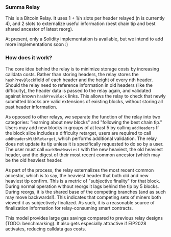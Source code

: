 ### Summa Relay

This is a Bitcoin Relay. It uses 1 + 1/n slots per header relayed (n is
currently 4), and 2 slots to externalize useful information (best chain tip and
best shared ancestor of latest reorg).

At present, only a Solidity implementation is available, but we intend to add 
more implementations soon :)

### How does it work?

The core idea behind the relay is to minimize storage costs by increasing
calldata costs. Rather than storing headers, the relay stores the
`hashPrevBlock`field of each header and the height of every nth header. Should
the relay need to reference information in old headers (like the difficulty),
the header data is passed to the relay again, and validated against known
`hashPrevBlock` links. This allows the relay to check that newly submitted
blocks are valid extensions of existing blocks, without storing all past header
information.

As opposed to other relays, we separate the function of the relay into two
categories: "learning about new blocks" and "following the best chain tip."
Users may add new blocks in groups of at least 5 by calling `addHeaders` If the
block slice includes a difficulty retarget, users are required to call
`addHeadersWithRetarget`, which performs additional validation. The relay does
not update its tip unless it is specifically requested to do so by a user. The
user must call `markNewHeaviest` with the new heaviest, the old heaviest
header, and the digest of their most recent common ancestor (which may be the
old heaviest header.

As part of the process, the relay externalizes the most recent common ancestor,
which is to say, the heaviest header that both old and new heaviest tip
confirm. This is a metric of "subjective finality" for that block. During
normal operation without reorgs it lags behind the tip by 5 blocks. During
reorgs, it is the shared base of the competing branches (and as such may move
backwards!). This indicates that competing sets of miners both viewed it as
subjectively finalized. As such, it is a reasonable source of finalization
information for relay-consuming smart contracts.

This model provides large gas savings compared to previous relay designs (TODO:
benchmarking). It also gets especially attractive if EIP2028 activates,
reducing calldata gas costs.
